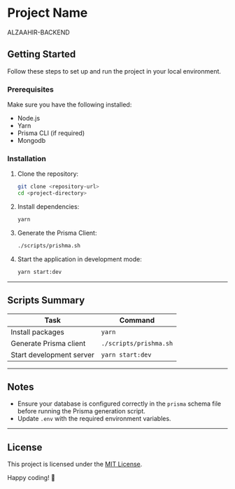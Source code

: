 
# Project Name

ALZAAHIR-BACKEND

## Getting Started

Follow these steps to set up and run the project in your local environment.

### Prerequisites

Make sure you have the following installed:
- Node.js
- Yarn
- Prisma CLI (if required)
- Mongodb

### Installation

1. Clone the repository:
   ```bash
   git clone <repository-url>
   cd <project-directory>
   ```

2. Install dependencies:
   ```bash
   yarn
   ```

3. Generate the Prisma Client:
   ```bash
   ./scripts/prishma.sh
   ```

4. Start the application in development mode:
   ```bash
   yarn start:dev
   ```

---

## Scripts Summary

| Task                      | Command                 |
|---------------------------|-------------------------|
| Install packages          | `yarn`                 |
| Generate Prisma client    | `./scripts/prishma.sh` |
| Start development server  | `yarn start:dev`       |

---

## Notes

- Ensure your database is configured correctly in the `prisma` schema file before running the Prisma generation script.
- Update `.env` with the required environment variables.

---

## License

This project is licensed under the [MIT License](./LICENSE).

Happy coding! 🚀
